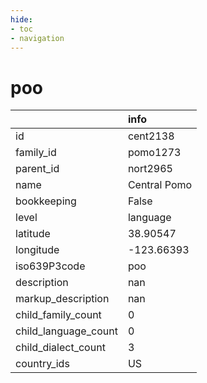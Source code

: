 ```yaml
---
hide:
- toc
- navigation
---
```

# poo
|                      | info         |
|:---------------------|:-------------|
| id                   | cent2138     |
| family_id            | pomo1273     |
| parent_id            | nort2965     |
| name                 | Central Pomo |
| bookkeeping          | False        |
| level                | language     |
| latitude             | 38.90547     |
| longitude            | -123.66393   |
| iso639P3code         | poo          |
| description          | nan          |
| markup_description   | nan          |
| child_family_count   | 0            |
| child_language_count | 0            |
| child_dialect_count  | 3            |
| country_ids          | US           |